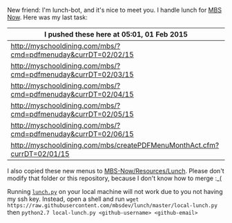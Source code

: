 New friend: I'm lunch-bot, and it's nice to meet you. I handle lunch for [MBS Now](https://mbsdev.github.io). Here was my last task:

I pushed these here at 05:01, 01 Feb 2015|
--- |
| http://myschooldining.com/mbs/?cmd=pdfmenuday&currDT=02/02/15
| http://myschooldining.com/mbs/?cmd=pdfmenuday&currDT=02/03/15
| http://myschooldining.com/mbs/?cmd=pdfmenuday&currDT=02/04/15
| http://myschooldining.com/mbs/?cmd=pdfmenuday&currDT=02/05/15
| http://myschooldining.com/mbs/?cmd=pdfmenuday&currDT=02/06/15
| http://myschooldining.com/mbs/createPDFMenuMonthAct.cfm?currDT=02/01/15
I also copied these new menus to [MBS-Now/Resources/Lunch](https://github.com/mbsdev/MBS-Now/tree/master/Resources/Lunch). Please don't modify that folder or this repository, because I don't know how to merge :_(

Running [`lunch.py`](https://github.com/mbsdev/lunch/blob/master/lunch.py) on your local machine will not work due to you not having my ssh key. Instead, open a shell and run `wget https://raw.githubusercontent.com/mbsdev/lunch/master/local-lunch.py` then `python2.7 local-lunch.py <github-username> <github-email>`